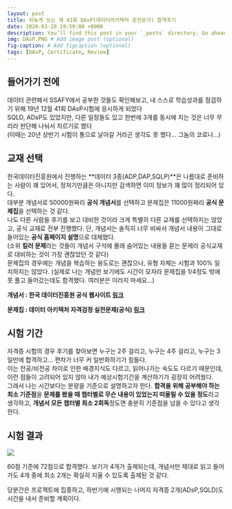 ```yaml
---
layout: post
title: 뒤늦게 쓰는 제 41회 DAsP(데이터아키텍처 준전문가) 합격후기
date: 2020-03-28 19:59:00 +0900
description: You’ll find this post in your `_posts` directory. Go ahead and edit it and re-build the site to see your changes. # Add post description (optional)
img: DAsP.PNG # Add image post (optional)
fig-caption: # Add figcaption (optional)
tags: [DAsP, Certificate, Review]
---
```

## 들어가기 전에
데이터 관련해서 SSAFY에서 공부한 것들도 확인해보고, 내 스스로 학습성과를 점검하기 위해 19년 12월 41회 DAsP시험에 응시하게 되었다  
SQLD, ADsP도 있었지만, 다른 일정들도 있고 한번에 3개를 동시에 치는 것은 너무 무리라 판단해 나눠서 치르기로 했다  
(이때는 20년 상반기 시험이 통으로 날아갈 거라곤 생각도 못 했다... 그놈의 코로나...)

## 교재 선택
한국데이터진흥원에서 진행하는 **데이터 3종(ADP,DAP,SQLP)**은 나름대로 준비하는 사람이 꽤 있어서, 정처기만큼은 아니지만 검색하면 이미 정보가 꽤 많이 정리되어 있다.  
대부분 개념서로 50000원짜리 **공식 개념서**를 선택하고 문제집은 11000원짜리 **공식 문제집**을 선택하는 것 같다.  
나도 다른 사람들 후기를 보고 대비한 것이라 크게 특별히 다른 교재를 선택하지는 않았고, 공식 교재로 전부 진행했다. 단, 개념서는 솔직히 너무 비싸서 개념서 내용이 그대로 들어있는 **공식 홈페이지 설명**으로 대체했다.  
(소위 **킬러 문제**라는 것들이 개념서 구석에 몰래 숨어있는 내용들 묻는 문제라 공식교재로 대비하는 것이 가장 괜찮았던 것 같다)  
문제집의 경우에는 개념을 복습하는 용도로는 괜찮으나, 유형 자체는 시험과 100% 일치하지는 않았다. (실제로 나는 개념만 보기에도 시간이 모자라 문제집을 1/4정도 밖에 못 풀고 들어갔는데도 합격했다. 여러분은 이러지 마세요...)


**개념서 : 한국 데이터진흥원 공식 웹사이트 [링크](http://www.dbguide.net/db.db?cmd=view&boardUid=12720&boardConfigUid=9&boardIdx=25&boardStep=1)**

**문제집 : 데이터 아키텍처 자격검정 실전문제(공식) [링크](http://www.11st.co.kr/product/SellerProductDetail.tmall?method=getSellerProductDetail&prdNo=1864240161&gclid=Cj0KCQjw6_vzBRCIARIsAOs54z4wL4v3lE_9oHyhqF42gBnD7iskBCFraLFTzvVsyvCEa9N2I6o3AbkaAm23EALw_wcB&utm_term=&utm_campaign=%B1%B8%B1%DB%BC%EE%C7%CEPC+%C3%DF%B0%A1%C0%DB%BE%F7&utm_source=%B1%B8%B1%DB_PC_S_%BC%EE%C7%CE&utm_medium=%B0%CB%BB%F6)**
## 시험 기간
자격증 시험의 경우 후기를 찾아보면 누구는 2주 걸리고, 누구는 4주 걸리고, 누구는 3일만에 합격하고... 편차가 너무 커 일반화하기가 힘들다.  
이는 전공/비전공 차이로 인한 배경지식도 다르고, 읽어나가는 속도도 다르기 때문인데, 이런 점들이 고려되어 있지 않아 내가 예상시험기간을 계산하기가 굉장히 어려웠다.  
그래서 나는 시간보다는 분량을 기준으로 설명하고자 한다.  **합격을 위해 공부해야 하는 최소 기준점**을 **문제를 봤을 때 챕터별로 무슨 내용이 있었는지 떠올릴 수 있을 정도**라고 생각하고, **개념서 모든 챕터별 최소 2회독**정도면 충분히 기준점을 넘을 수 있다고 생각한다.  

## 시험 결과
![]({{site.url}}/assets/img/DAsP_result.PNG)

60점 기준에 72점으로 합격했다. 보기가 4개가 출제되는데, 개념서만 제대로 읽고 들어가도 4개 중에 최소 2개는 확실히 지울 수 있도록 출제된 것 같다.

당분간은 프로젝트에 집중하고, 하반기에 시행되는 나머지 자격증 2개(ADsP,SQLD)도 시간을 내서 준비할 계획이다.